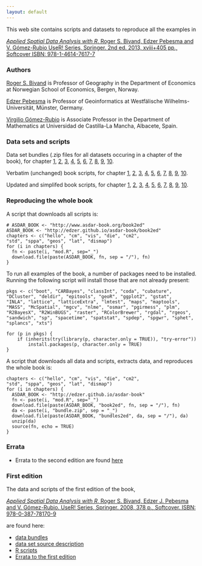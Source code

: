 ```yaml
---
layout: default
---
```


This web site contains scripts and datasets to reproduce all the examples in 

[_Applied Spatial Data Analysis with R_.  Roger S. Bivand, Edzer
Pebesma and V. Gómez-Rubio UseR! Series, Springer.  2nd ed. 2013,
xviii+405 pp., Softcover ISBN: 978-1-4614-7617-7](http://www.springer.com/statistics/life+sciences%2C+medicine+%26+health/book/978-1-4614-7617-7)

### Authors

[Roger S. Bivand](https://www.nhh.no/en/employees/faculty/roger-bivand/) is Professor of Geography in the Department of Economics at Norwegian School of Economics, Bergen, Norway.

[Edzer Pebesma](https://www.uni-muenster.de/Geoinformatics/en/institute/staff/index.php/119/edzer_pebesma) is Professor of Geoinformatics at Westfälische Wilhelms-Universität, Münster, Germany.

[Virgilio Gómez-Rubio](https://becarioprecario.github.io/) is Associate Professor in the Department of Mathematics at Universidad de Castilla-La Mancha, Albacete, Spain.

### Data sets and scripts

Data set bundles (.zip files for all datasets occuring in a chapter of the book), for chapter
[1](/bundles2ed/hello_bundle.zip),
[2](/bundles2ed/cm_bundle.zip),
[3](/bundles2ed/vis_bundle.zip),
[4](/bundles2ed/die_bundle.zip),
[5](/bundles2ed/cm2_bundle.zip),
[6](/bundles2ed/std_bundle.zip),
[7](/bundles2ed/sppa_bundle.zip),
[8](/bundles2ed/geos_bundle.zip),
[9](/bundles2ed/lat_bundle.zip),
[10](/bundles2ed/dismap_bundle.zip).

Verbatim (unchanged) book scripts, for chapter
[1](/book2ed/hello.R),
[2](/book2ed/cm.R),
[3](/book2ed/vis.R),
[4](/book2ed/die.R),
[5](/book2ed/cm2.R),
[6](/book2ed/std.R),
[7](/book2ed/sppa.R),
[8](/book2ed/geos.R),
[9](/book2ed/lat.R),
[10](/book2ed/dismap.R).

Updated and simplifed book scripts, for chapter
[1](/book2ed/hello_mod.R),
[2](/book2ed/cm_mod.R),
[3](/book2ed/vis_mod.R),
[4](/book2ed/die_mod.R),
[5](/book2ed/cm2_mod.R),
[6](/book2ed/std_mod.R),
[7](/book2ed/sppa_mod.R),
[8](/book2ed/geos_mod.R),
[9](/book2ed/lat_mod.R),
[10](/book2ed/dismap_mod.R).

### Reproducing the whole book

A script that downloads all scripts is:
```
# ASDAR_BOOK <- "http://www.asdar-book.org/book2ed"
ASDAR_BOOK <- "http://edzer.github.io/asdar-book/book2ed"
chapters <- c("hello", "cm", "vis", "die", "cm2",
"std", "sppa", "geos", "lat", "dismap")
for (i in chapters) {
  fn <- paste(i, "mod.R", sep="_")
  download.file(paste(ASDAR_BOOK, fn, sep = "/"), fn)
}
```

To run all examples of the book, a number of packages need to be installed. Running the following script will install those that are not already present:
```
pkgs <- c("boot", "CARBayes", "classInt", "coda", "cubature",
"DCluster", "deldir", "epitools", "geoR", "ggplot2", "gstat",
"INLA", "lattice", "latticeExtra", "lmtest", "maps", "maptools",
"MASS", "McSpatial", "mgcv", "nlme", "osmar", "pgirmess", "plm",
"R2BayesX", "R2WinBUGS", "raster", "RColorBrewer", "rgdal", "rgeos",
"sandwich", "sp", "spacetime", "spatstat", "spdep", "spgwr", "sphet",
"splancs", "xts")

for (p in pkgs) {
	if (inherits(try(library(p, character.only = TRUE)), "try-error"))
		install.packages(p, character.only = TRUE)
}
```

A script that downloads all data and scripts, extracts data, and reproduces the whole book is:
```
chapters <- c("hello", "cm", "vis", "die", "cm2",
"std", "sppa", "geos", "lat", "dismap")
for (i in chapters) {
  ASDAR_BOOK <- "http://edzer.github.io/asdar-book"
  fn <- paste(i, "mod.R", sep="_")
  download.file(paste(ASDAR_BOOK, "book2ed", fn, sep = "/"), fn)
  da <- paste(i, "bundle.zip", sep = "_")
  download.file(paste(ASDAR_BOOK, "bundles2ed", da, sep = "/"), da)
  unzip(da)
  source(fn, echo = TRUE)
}
```

### Errata

* Errata to the second edition are found [here](book2ed_errata.html)

### First edition

The data and scripts of the first edition of the book,

[_Applied Spatial Data Analysis with R_, Roger S. Bivand, Edzer J. Pebesma and V. Gómez-Rubio.  UseR! Series, Springer.  2008, 378 p., Softcover.  ISBN: 978-0-387-78170-9](https://www.springer.com/de/book/9780387781716#otherversion=9780387781709)

are found here:

* [data bundles](https://github.com/edzer/asdar-book/tree/master/docs/bundles/)
* [data set source description](https://github.com/edzer/asdar-book/tree/master/docs/datasets/)
* [R scripts](https://github.com/edzer/asdar-book/tree/master/docs/book/)
* [Errata to the first edition](book_errata.html)

